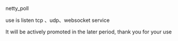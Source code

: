 netty_poll

use is listen tcp 、udp、websocket service

It will be actively promoted in the later period, thank you for your use
